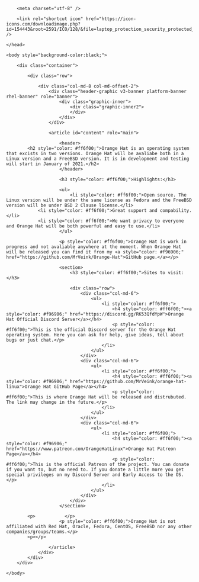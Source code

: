 <html lang="en">
    <head>

        <meta charset="utf-8" />

        <link rel="shortcut icon" href="https://icon-icons.com/downloadimage.php?id=154443&root=2591/ICO/128/&file=laptop_protection_security_protected_icon_154443.ico" />

    </head>

    <body style="background-color:black;">

        <div class="container">
            
            <div class="row">

                <div class="col-md-8 col-md-offset-2">
                    <div class="header-graphic v3-banner platform-banner rhel-banner" role="banner">
                        <div class="graphic-inner">
                            <div class="graphic-inner2">
                            </div>
                        </div>
                    </div>

                    <article id="content" role="main">

                        <header>
			<h2 style="color: #ff6f00;">Orange Hat is an operating system that excists in two versions. Orange Hat will be avaliabe both in a Linux version and a FreeBSD version. It is in development and testing will start in January of 2021.</h2>
                        </header>

                        <h3 style="color: #ff6f00;">Highlights:</h3>

                        <ul>
                            <li style="color: #ff6f00;">Open source. The Linux version will be under the same license as Fedora and the FreeBSD version will be under BSD 2 Clause license.</li>
			    <li style="color: #ff6f00;">Great support and compability.</li>
			    <li style="color: #ff6f00;">We want privacy to everyone and Orange Hat will be both powerful and easy to use.</li>
                        </ul>

                        <p style="color: #ff6f00;">Orange Hat is work in progress and not avaliable anywhere at the moment. When Orange Hat will be released you can find it from my <a style="color: #f96906;" href="https://github.com/MrVeink/Orange-Hat">GitHub page.</a></p>

                        <section>
                            <h3 style="color: #ff6f00;">Sites to visit:</h3>

                            <div class="row">
                                <div class="col-md-6">
                                    <ul>
                                        <li style="color: #ff6f00;">
                                            <h4 style="color: #ff6f00;"><a style="color: #f96906;" href="https://discord.gg/RK53QfdYpW">Orange Hat Official Discord Server</a></h4>
                                            <p style="color: #ff6f00;">This is the official Discord server for the Orange Hat operating system. Here you can ask for help, give ideas, tell about bugs or just chat.</p>
                                        </li>
                                    </ul>
                                </div>
                                <div class="col-md-6">
                                    <ul>
                                        <li style="color: #ff6f00;">
                                            <h4 style="color: #ff6f00;"><a style="color: #f96906;" href="https://github.com/MrVeink/orange-hat-linux">Orange Hat GitHub Page</a></h4>
                                            <p style="color: #ff6f00;">This is where Orange Hat will be released and distrubuted. The link may change in the future.</p>
                                        </li>
                                    </ul>
                                </div>
                                <div class="col-md-6">
                                    <ul>
                                        <li style="color: #ff6f00;">
                                            <h4 style="color: #ff6f00;"><a style="color: #f96906;" href="https://www.patreon.com/OrangeHatLinux">Orange Hat Patreon Page</a></h4>
                                            <p style="color: #ff6f00;">This is the official Patreon of the project. You can donate if you want to, but no need to. If you donate a little more you get special privileges on my Discord Server and Early Access to the OS.</p>
                                        </li>
                                    </ul>
                                </div>
                            </div>
                        </section>

			<p>‎‎‎‎‎‏‏‎ ‎‏‏‎ ‎‏‏‎ ‎‏‏‎ ‎‏‏‎ ‎‏‏‎ ‎‏‏‎ ‎‏‏‎ ‎‏‏‎ ‎‏‏‎ ‎‏‏‎ ‎</p>
                        <p style="color: #ff6f00;">Orange Hat is not affiliated with Red Hat, Oracle, Fedora, CentOS, FreeBSD nor any other companies/groups/teams.</p>
			<p></p>

                    </article>
                </div>
            </div>
        </div>

    </body>
</html>
